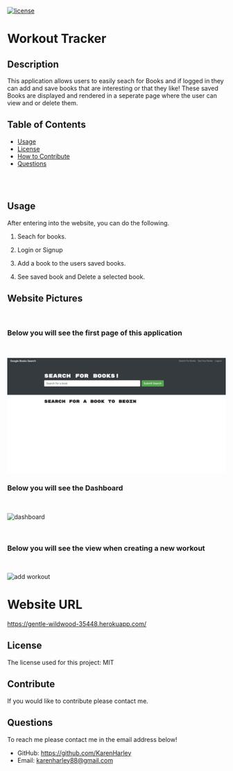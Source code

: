 [![license](https://img.shields.io/github/license/DAVFoundation/captain-n3m0.svg?style=flat-square)](https://github.com/DAVFoundation/captain-n3m0/blob/master/LICENSE)

# Workout Tracker

## Description

This application allows users to easily seach for Books and if logged in they can add and save books that are interesting or that they like! These saved Books are displayed and rendered in a seperate page where the user can view and or delete them. 

## Table of Contents

- [Usage](#usage)
- [License](#license)
- [How to Contribute](#contribute)
- [Questions](#questions)

<br/>
<br/>
  
  ## Usage
After entering into the website, you can do the following.

1. Seach for books.

2. Login or Signup

3. Add a book to the users saved books.

4. See saved book and Delete a selected book.


## Website Pictures
<br/>

### Below you will see the first page of this application

<br/>

![home](./pics/website.png)



### Below you will see the Dashboard 

<br/>

![dashboard](./pics/dashboard.png)

<br/>

### Below you will see the view when creating a new workout

<br/>

![add workout](./pics/addWorkout.png)



# Website URL

https://gentle-wildwood-35448.herokuapp.com/


## License

The license used for this project: MIT

## Contribute

If you would like to contribute please contact me.

## Questions

To reach me please contact me in the email address below!

- GitHub: https://github.com/KarenHarley
- Email: karenharley88@gmail.com
